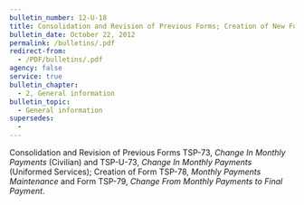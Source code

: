 ```yaml
---
bulletin_number: 12-U-18
title: Consolidation and Revision of Previous Forms; Creation of New Forms
bulletin_date: October 22, 2012
permalink: /bulletins/.pdf
redirect-from:
  - /PDF/bulletins/.pdf
agency: false
service: true
bulletin_chapter:
  - 2, General information
bulletin_topic:
  - General information
supersedes:
  -
---
```


Consolidation and Revision of Previous Forms TSP-73, _Change In Monthly
Payments_ (Civilian) and TSP-U-73, _Change In Monthly Payments_ (Uniformed
Services); Creation of Form TSP-78, _Monthly Payments Maintenance_ and
Form TSP-79, _Change From Monthly Payments to Final Payment_.
